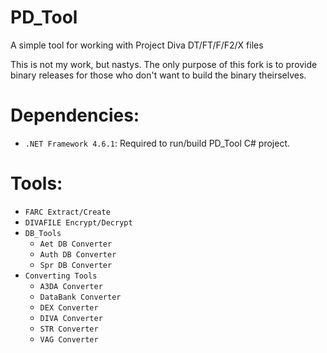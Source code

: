 # PD_Tool
A simple tool for working with Project Diva DT/FT/F/F2/X files

This is not my work, but nastys. The only purpose of this fork is to provide binary releases for those who don't want to build the binary theirselves. 

# Dependencies:
+ `.NET Framework 4.6.1`: Required to run/build PD_Tool C# project.

# Tools:
- `FARC Extract/Create`
- `DIVAFILE Encrypt/Decrypt`
- `DB_Tools`
  - `Aet DB Converter`
  - `Auth DB Converter`
  - `Spr DB Converter`
- `Converting Tools`
  - `A3DA Converter`
  - `DataBank Converter`
  - `DEX Converter`
  - `DIVA Converter`
  - `STR Converter`
  - `VAG Converter`
  
